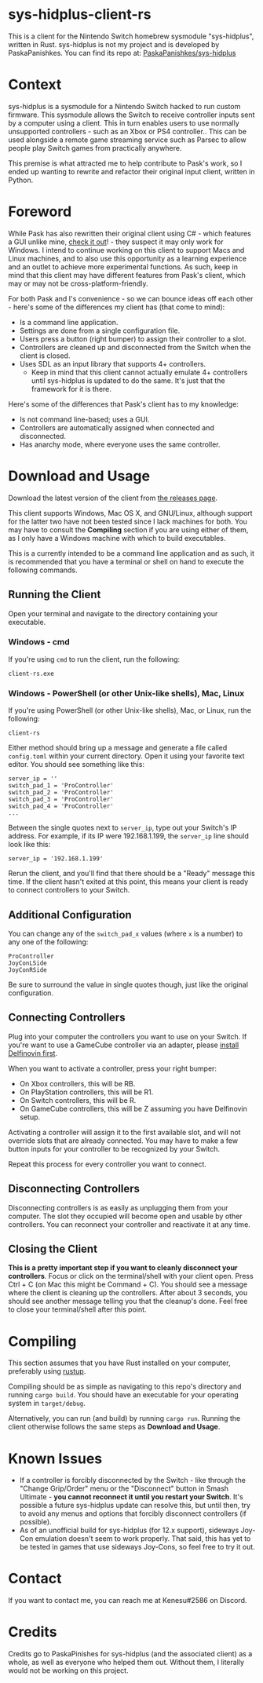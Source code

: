 # sys-hidplus-client-rs
This is a client for the Nintendo Switch homebrew sysmodule "sys-hidplus",
written in Rust. sys-hidplus is not my project and is developed by
PaskaPanishkes. You can find its repo at: 
[PaskaPanishkes/sys-hidplus](https://github.com/PaskaPinishkes/sys-hidplus)

# Context
sys-hidplus is a sysmodule for a Nintendo Switch hacked to run custom firmware.
This sysmodule allows the Switch to receive controller inputs sent by a computer
using a client. This in turn enables users to use normally unsupported
controllers - such as an Xbox or PS4 controller.. This can be used alongside a
remote game streaming service such as Parsec to allow people play Switch games
from practically anywhere.

This premise is what attracted me to help contribute to Pask's work, so I ended
up wanting to rewrite and refactor their original input client, written in
Python.

# Foreword
While Pask has also rewritten their original client using C# - which features a
GUI unlike mine, 
[check it out](https://github.com/PaskaPinishkes/SwitchSysHidplusClient)! -
they suspect it may only work for Windows. I intend to continue working on this
client to support Macs and Linux machines, and to also use this opportunity as a
learning experience and an outlet to achieve more experimental functions. As
such, keep in mind that this client may have different features from Pask's
client, which may or may not be cross-platform-friendly.

For both Pask and I's convenience - so we can bounce ideas off each other -
here's some of the differences my client has (that come to mind):
- Is a command line application.
- Settings are done from a single configuration file.
- Users press a button (right bumper) to assign their controller to a slot.
- Controllers are cleaned up and disconnected from the Switch when the client is
  closed.
- Uses SDL as an input library that supports 4+ controllers.
  - Keep in mind that this client cannot actually emulate 4+ controllers until
    sys-hidplus is updated to do the same. It's just that the framework for it
    is there.

Here's some of the differences that Pask's client has to my knowledge:
- Is not command line-based; uses a GUI.
- Controllers are automatically assigned when connected and disconnected.
- Has anarchy mode, where everyone uses the same controller.

# Download and Usage
Download the latest version of the client from
[the releases page](https://github.com/kenesu-h/sys-hidplus-client-rs/releases).

This client supports Windows, Mac OS X, and GNU/Linux, although support for the
latter two have not been tested since I lack machines for both. You may have to
consult the **Compiling** section if you are using either of them, as I only have a
Windows machine with which to build executables.

This is a currently intended to be a command line application and as such, it is
recommended that you have a terminal or shell on hand to execute the following
commands.

## Running the Client
Open your terminal and navigate to the directory containing your executable.

### Windows - cmd
If you're using `cmd` to run the client, run the following:
```
client-rs.exe
```

### Windows - PowerShell (or other Unix-like shells), Mac, Linux
If you're using PowerShell (or other Unix-like shells), Mac, or Linux, run the
following:
```
client-rs
```

Either method should bring up a message and generate a file called `config.toml`
within your current directory. Open it using your favorite text editor. You
should see something like this:
```
server_ip = ''
switch_pad_1 = 'ProController'
switch_pad_2 = 'ProController'
switch_pad_3 = 'ProController'
switch_pad_4 = 'ProController'
...
```
Between the single quotes next to `server_ip`, type out your Switch's IP
address. For example, if its IP were 192.168.1.199, the `server_ip` line should
look like this:
```
server_ip = '192.168.1.199'
```
Rerun the client, and you'll find that there should be a "Ready" message this
time. If the client hasn't exited at this point, this means your client is ready
to connect controllers to your Switch.

## Additional Configuration
You can change any of the `switch_pad_x` values (where `x` is a number) to any
one of the following:
```
ProController
JoyConLSide
JoyConRSide
```
Be sure to surround the value in single quotes though, just like the original
configuration.

## Connecting Controllers
Plug into your computer the controllers you want to use on your Switch. If
you're want to use a GameCube controller via an adapter, please
[install Delfinovin first](https://github.com/Struggleton/Delfinovin).

When you want to activate a controller, press your right bumper:
- On Xbox controllers, this will be RB.
- On PlayStation controllers, this will be R1.
- On Switch controllers, this will be R.
- On GameCube controllers, this will be Z assuming you have Delfinovin setup.

Activating a controller will assign it to the first available slot, and will not
override slots that are already connected. You may have to make a few button
inputs for your controller to be recognized by your Switch.

Repeat this process for every controller you want to connect.

## Disconnecting Controllers
Disconnecting controllers is as easily as unplugging them from your computer.
The slot they occupied will become open and usable by other controllers. You can
reconnect your controller and reactivate it at any time.

## Closing the Client
**This is a pretty important step if you want to cleanly disconnect your
controllers**. Focus or click on the terminal/shell with your client open. Press
Ctrl + C (on Mac this might be Command + C). You should see a message where the
client is cleaning up the controllers. After about 3 seconds, you should see
another message telling you that the cleanup's done. Feel free to close your
terminal/shell after this point.

# Compiling
This section assumes that you have Rust installed on your computer, preferably
using [rustup](https://rustup.rs/).

Compiling should be as simple as navigating to this repo's directory and running
`cargo build`. You should have an executable for your operating system in
`target/debug`.

Alternatively, you can run (and build) by running `cargo run`. Running the
client otherwise follows the same steps as **Download and Usage**.

# Known Issues
- If a controller is forcibly disconnected by the Switch - like through the
  "Change Grip/Order" menu or the "Disconnect" button in Smash Ultimate - **you
  cannot reconnect it until you restart your Switch**. It's possible a future
  sys-hidplus update can resolve this, but until then, try to avoid any menus
  and options that forcibly disconnect controllers (if possible).
- As of an unofficial build for sys-hidplus (for 12.x support), sideways Joy-Con
  emulation doesn't seem to work properly. That said, this has yet to be tested
  in games that use sideways Joy-Cons, so feel free to try it out.

# Contact
If you want to contact me, you can reach me at Kenesu#2586 on Discord.

# Credits
Credits go to PaskaPinishes for sys-hidplus (and the associated client) as a
whole, as well as everyone who helped them out. Without them, I literally would
not be working on this project.
